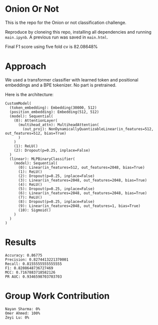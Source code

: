 # Onion Or Not
This is the repo for the Onion or not classification challenge.

Reproduce by cloneing this repo, installing all dependencies and running `main.ipynb`. A previous run was saved in `main.html`.

Final F1 score using five fold cv is 82.08648%

# Approach
We used a transformer classifier with learned token and positional embeddings and a BPE tokenizer. No part is pretrained.

Here is the architecture:

```
CustomModel(
  (token_embedding): Embedding(30000, 512)
  (position_embedding): Embedding(512, 512)
  (model): Sequential(
    (0): AttentionLayer(
      (multihead_attn): MultiheadAttention(
        (out_proj): NonDynamicallyQuantizableLinear(in_features=512, out_features=512, bias=True)
      )
    )
    (1): ReLU()
    (2): Dropout(p=0.25, inplace=False)
  )
  (linear): MLPBinaryClassifier(
    (model): Sequential(
      (0): Linear(in_features=512, out_features=2048, bias=True)
      (1): ReLU()
      (2): Dropout(p=0.25, inplace=False)
      (3): Linear(in_features=2048, out_features=2048, bias=True)
      (4): ReLU()
      (5): Dropout(p=0.25, inplace=False)
      (6): Linear(in_features=2048, out_features=2048, bias=True)
      (7): ReLU()
      (8): Dropout(p=0.25, inplace=False)
      (9): Linear(in_features=2048, out_features=1, bias=True)
      (10): Sigmoid()
    )
  )
)
```


# Results
```
Accuracy: 0.86775
Precision: 0.8274413221370001
Recall: 0.8155555555555555
F1: 0.8208648736727469
MCC: 0.7167883718582126
PR AUC: 0.9346598703703703
```

# Group Work Contribution
```
Nayan Sharma: 0%
Omer Ahmed: 100%
Zeyi Lu: 0%
```

